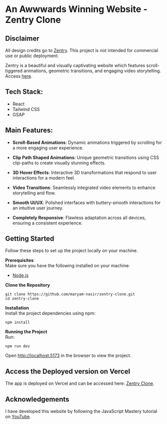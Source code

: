# An Awwwards Winning Website - Zentry Clone

## Disclaimer

All design credits go to [Zentry](https://zentry.com/). This project is not intended for commercial use or public deployment.

Zentry is a beautiful and visually captivating website which features scroll-tiggered animations, geometric transitions, and engaging video storytelling. Access [here](https://zentry-clone-rouge.vercel.app/).

## Tech Stack:

- React
- Tailwind CSS
- GSAP

## Main Features:

- **Scroll-Based Animations**: Dynamic animations triggered by scrolling for a more engaging user experience.

- **Clip Path Shaped Animations**: Unique geometric transitions using CSS clip-paths to create visually stunning effects.

- **3D Hover Effects**: Interactive 3D transformations that respond to user interactions for a modern feel.

- **Video Transitions**: Seamlessly integrated video elements to enhance storytelling and flow.

- **Smooth UI/UX**: Polished interfaces with buttery-smooth interactions for an intuitive user journey.

- **Completely Responsive**: Flawless adaptation across all devices, ensuring a consistent experience.

## Getting Started

Follow these steps to set up the project locally on your machine.

**Prerequisites**<br />
Make sure you have the following installed on your machine:

- [Node.js](https://nodejs.org/en)

**Clone the Repository**

```
git clone https://github.com/maryam-nasir/zentry-clone.git
cd zentry-clone
```

**Installation**<br />
Install the project dependencies using npm:

```
npm install
```

**Running the Project**<br />
Run:

```
npm run dev
```

Open [http://localhost:5173](http://localhost:5173) in the browser to view the project.

## Access the Deployed version on Vercel

The app is deployed on Vercel and can be accessed here: [Zentry Clone](https://zentry-clone-rouge.vercel.app/).

## Acknowledgements

I have developed this website by following the JavaScript Mastery tutorial on [YouTube](https://www.youtube.com/watch?v=zA9r5zTllx4).
